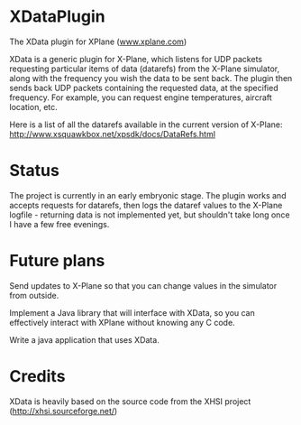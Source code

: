 XDataPlugin
===========

The XData plugin for XPlane (www.xplane.com)

XData is a generic plugin for X-Plane, which listens for UDP packets requesting particular items of data (datarefs) from the X-Plane simulator, along with the frequency you wish the data to be sent back.   The plugin then sends back UDP packets containing the requested data, at the specified frequency.  For example, you can request engine temperatures, aircraft location, etc.

Here is a list of all the datarefs available in the current version of X-Plane:
http://www.xsquawkbox.net/xpsdk/docs/DataRefs.html


Status
======
The project is currently in an early embryonic stage.  The plugin works and accepts requests for datarefs, then logs the dataref values to the X-Plane logfile - returning data is not implemented yet, but shouldn't take long once I have a few free evenings.


Future plans
============
Send updates to X-Plane so that you can change values in the simulator from outside.

Implement a Java library that will interface with XData, so you can effectively interact with XPlane without knowing any C code.

Write a java application that uses XData.


Credits
=======
XData is heavily based on the source code from the XHSI project (http://xhsi.sourceforge.net/)